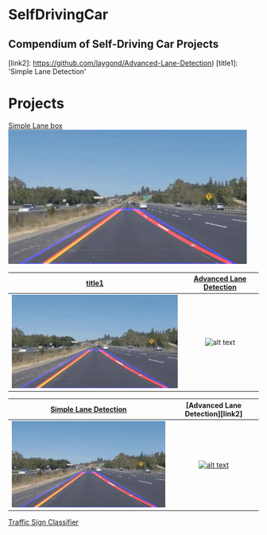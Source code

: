 # SelfDrivingCar
Compendium of Self-Driving Car Projects
---

[//]: # (Image Directory Paths)
[image1]: ./README_images/simple_lane_detection.gif
[image2]: ./README_images/advanced_lane_detection.gif

[//]: # (Repo URL Links)
[link1]: https://github.com/laygond/Simple-Lane-Detection
[link2]: https://github.com/laygond/Advanced-Lane-Detection)
[title1]: 'Simple Lane Detection'

# Projects

[Simple Lane box][link1]
![alt text][image1] 

<!-- <var>w</var>
var {
    font-weight: bold;
} -->

<!-- <a href=https://github.com/laygond/Simple-Lane-Detection>
<img src=[image1] alt="Overview" width="60%" height="60%">
</a> -->

[title1](https://github.com/laygond/Simple-Lane-Detection)              |  [Advanced Lane Detection](https://github.com/laygond/Advanced-Lane-Detection)
:-------------------------:|:-------------------------:
![alt text][image1]  |  ![alt text][image2]


[Simple Lane Detection][link1] | [Advanced Lane Detection][link2]
:-------------------------:|:-------------------------:
<a href=https://github.com/laygond/Simple-Lane-Detection>![alt text][image1]</a>  |     <a href=https://github.com/laygond/Simple-Lane-Detection>![alt text][image2]</a>




[//]: # (Traffic Sign)
[Traffic Sign Classifier](https://github.com/laygond/Traffic-Sign-Classifier)
